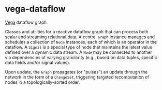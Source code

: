 # vega-dataflow

[Vega](http://github.com/vega/vega) dataflow graph.

Classes and utilities for a reactive dataflow graph that can process both scalar and streaming relational data. A central `Graph` instance manages and schedules a collection of `Node` instances, each of which is an operator in the dataflow. A `Signal` is a special type of node that maintains the latest value defined over a dynamic data stream. A `Node` may be connected to another via dependencies of varying granularity (e.g., based on data tuples, specific data fields and/or signal values).

Upon update, the `Graph` propagates (or "pulses") an update through the network in the form of a `ChangeSet`, triggering targeted recomputation of nodes in a topologically-sorted order.
